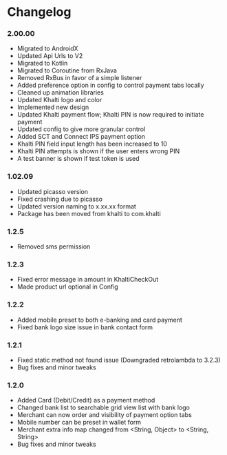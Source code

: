 # Changelog

### 2.00.00

- Migrated to AndroidX
- Updated Api Urls to V2
- Migrated to Kotlin
- Migrated to Coroutine from RxJava
- Removed RxBus in favor of a simple listener
- Added preference option in config to control payment tabs locally
- Cleaned up animation libraries
- Updated Khalti logo and color
- Implemented new design
- Updated Khalti payment flow; Khalti PIN is now required to initiate payment
- Updated config to give more granular control
- Added SCT and Connect IPS payment option
- Khalti PIN field input length has been increased to 10
- Khalti PIN attempts is shown if the user enters wrong PIN
- A test banner is shown if test token is used

### 1.02.09

- Updated picasso version
- Fixed crashing due to picasso
- Updated version naming to x.xx.xx format
- Package has been moved from khalti to com.khalti

### 1.2.5

- Removed sms permission

### 1.2.3

- Fixed error message in amount in KhaltiCheckOut
- Made product url optional in Config

### 1.2.2

- Added mobile preset to both e-banking and card payment
- Fixed bank logo size issue in bank contact form

### 1.2.1

- Fixed static method not found issue (Downgraded retrolambda to 3.2.3)
- Bug fixes and minor tweaks

### 1.2.0

- Added Card (Debit/Credit) as a payment method
- Changed bank list to searchable grid view list with bank logo
- Merchant can now order and visibility of payment option tabs
- Mobile number can be preset in wallet form
- Merchant extra info map changed from <String, Object> to <String, String>
- Bug fixes and minor tweaks

